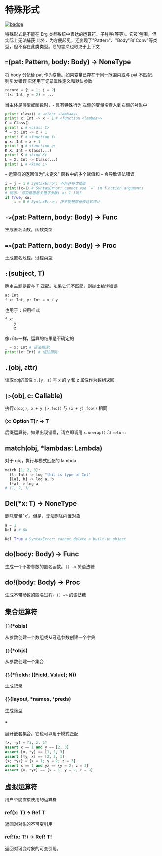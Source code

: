 # 特殊形式

[![badge](https://img.shields.io/endpoint.svg?url=https%3A%2F%2Fgezf7g7pd5.execute-api.ap-northeast-1.amazonaws.com%2Fdefault%2Fsource_up_to_date%3Fowner%3Derg-lang%26repos%3Derg%26ref%3Dmain%26path%3Ddoc/EN/API/special.md%26commit_hash%3D06f8edc9e2c0cee34f6396fd7c64ec834ffb5352)](https://gezf7g7pd5.execute-api.ap-northeast-1.amazonaws.com/default/source_up_to_date?owner=erg-lang&repos=erg&ref=main&path=doc/EN/API/special.md&commit_hash=06f8edc9e2c0cee34f6396fd7c64ec834ffb5352)

特殊形式是不能在 Erg 类型系统中表达的运算符、子程序(等等)。它被`包围，但实际上无法捕获
此外，为方便起见，还出现了"Pattern"、"Body"和"Conv"等类型，但不存在此类类型。它的含义也取决于上下文

## `=`(pat: Pattern, body: Body) -> NoneType

将 body 分配给 pat 作为变量。如果变量已存在于同一范围内或与 pat 不匹配，则引发错误
它还用于记录属性定义和默认参数

```python
record = {i = 1; j = 2}
f(x: Int, y = 2) = ...
```

当主体是类型或函数时，`=` 具有特殊行为
左侧的变量名嵌入到右侧的对象中

```python
print! Class() # <class <lambda>>
print! x: Int -> x + 1 # <function <lambda>>
C = Class()
print! c # <class C>
f = x: Int -> x + 1
print! f # <function f>
g x: Int = x + 1
print! g # <function g>
K X: Int = Class(...)
print! K # <kind K>
L = X: Int -> Class(...)
print! L # <kind L>
```

`=` 运算符的返回值为"未定义"
函数中的多个赋值和 `=` 会导致语法错误

```python
i = j = 1 # SyntaxError: 不允许多次赋值
print!(x=1) # SyntaxError: cannot use `=` in function arguments
# 提示: 您的意思是关键字参数(`x: 1`)吗?
if True, do:
    i = 0 # SyntaxError: 块不能被赋值表达式终止
```

## `->`(pat: Pattern, body: Body) -> Func

生成匿名函数，函数类型

## `=>`(pat: Pattern, body: Body) -> Proc

生成匿名过程，过程类型

## `:`(subject, T)

确定主题是否与 T 匹配。如果它们不匹配，则抛出编译错误

```python
a: Int
f x: Int, y: Int = x / y
```

也用于 `:` 应用样式

```python
f x:
    y
    z
```

像`:`和`=`一样，运算的结果是不确定的

```python
_ = x: Int # 语法错误:
print!(x: Int) # 语法错误:
```

## `.`(obj, attr)

读取obj的属性
`x.[y, z]` 将 x 的 y 和 z 属性作为数组返回

## `|>`(obj, c: Callable)

执行`c(obj)`。`x + y |>.foo()` 与 `(x + y).foo()` 相同

### (x: Option T)`?` -> T

后缀运算符。如果出现错误，请立即调用 `x.unwrap()` 和 `return`

## match(obj, *lambdas: Lambda)

对于 obj，执行与模式匹配的 lambda

```python
match [1, 2, 3]:
  (l: Int) -> log "this is type of Int"
  [[a], b] -> log a, b
  [*a] -> log a
# (1, 2, 3)
```

## Del(*x: T) -> NoneType

删除变量"x"。但是，无法删除内置对象

```python
a = 1
Del a # OK

Del True # SyntaxError: cannot delete a built-in object
```

## do(body: Body) -> Func

生成一个不带参数的匿名函数。`() ->` 的语法糖

## do!(body: Body) -> Proc

生成不带参数的匿名过程。`() =>` 的语法糖

## 集合运算符

### `[]`(*objs)

从参数创建一个数组或从可选参数创建一个字典

### `{}`(*objs)

从参数创建一个集合

### `{}`(*fields: ((Field, Value); N))

生成记录

### `{}`(layout, *names, *preds)

生成筛型

### `*`

展开嵌套集合。它也可以用于模式匹配

```python
[x, *y] = [1, 2, 3]
assert x == 1 and y == [2, 3]
assert [x, *y] == [1, 2, 3]
assert [*y, x] == [2, 3, 1]
{x; *yz} = {x = 1; y = 2; z = 3}
assert x == 1 and yz == {y = 2; z = 3}
assert {x; *yz} == {x = 1; y = 2; z = 3}
```

## 虚拟运算符

用户不能直接使用的运算符

### ref(x: T) -> Ref T

返回对对象的不可变引用

### ref!(x: T!) -> Ref! T!

返回对可变对象的可变引用。
